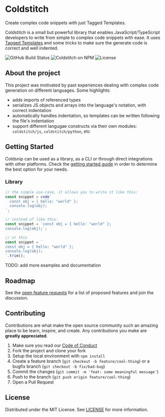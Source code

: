 # Coldstitch

Create complex code snippets with just Tagged Templates.

Coldstitch is a small but powerful library that enables JavaScript/TypeScript developers to write from simple to complex code snippets with ease. It uses [Tagged Templates](https://developer.mozilla.org/en-US/docs/Web/JavaScript/Reference/Template_literals#tagged_templates) and some tricks to make sure the generate code is correct and well indented.

![GitHub Build Status](https://img.shields.io/github/actions/workflow/status/roxlabs/coldstitch/build.yml?style=flat-square)
![Coldstitch on NPM](https://img.shields.io/npm/v/coldstitch?style=flat-square&label=coldstitch)
![License](https://img.shields.io/github/license/roxlabs/coldstitch?style=flat-square)

## About the project

This project was motivated by past experiences dealing with complex code generation on different languages. Some highlights:

- adds imports of referenced types
- serializes JS objects and arrays into the language's notation, with correct indentation
- automatically handles indentation, so templates can be written following the file's indentation
- support different langugae constructs via their own modules: `coldstitch/js`, `coldstitch/python`, etc

## Getting Started

Coldsnip can be used as a library, as a CLI or through direct integrations with other platforms. Check the [getting started guide](https://roxlabs.github.io/coldsnip/getting-started/) in order to determine the best option for your needs.

### Library

```ts
// the simple use-case, it allows you to write it like this:
const snippet = code`
  const obj = { hello: "world" };
  console.log(obj);
`;

// instead of like this:
const snippet = `const obj = { hello: "world" };
console.log(obj);`;

// or this
const snippet = `
const obj = { hello: "world" };
console.log(obj);
`.trim();
```

TODO: add more examples and documentation

## Roadmap

See the [open feature requests](https://github.com/roxlabs/coldsnip/labels/enhancement) for a list of proposed features and join the discussion.

## Contributing

Contributions are what make the open source community such an amazing place to be learn, inspire, and create. Any contributions you make are **greatly appreciated**.

1. Make sure you read our [Code of Conduct](https://github.com/roxlabs/coldsnip/blob/main/CODE_OF_CONDUCT.md)
1. Fork the project and clone your fork
1. Setup the local environment with `npm install`
1. Create a feature branch (`git checkout -b feature/cool-thing`) or a bugfix branch (`git checkout -b fix/bad-bug`)
1. Commit the changes (`git commit -m 'feat: some meaningful message'`)
1. Push to the branch (`git push origin feature/cool-thing`)
1. Open a Pull Request

## License

Distributed under the MIT License. See [LICENSE](https://github.com/roxlabs/coldsnip/blob/main/LICENSE) for more information.
